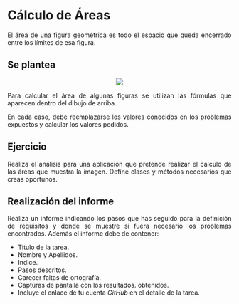<div align="justify">

# Cálculo de Áreas

  El área de una figura geométrica es todo el espacio que queda encerrado entre los límites de esa figura.

## Se plantea

<div align="center">
  <img src="https://www.profesorenlinea.cl/geometriaimagen/areas01.gif" >
</div>

  Para calcular el área de algunas figuras se utilizan las fórmulas que aparecen dentro del dibujo de arriba.

  En cada caso, debe reemplazarse los valores conocidos en los problemas expuestos y calcular los valores pedidos.


## Ejercicio  

  Realiza el análisis para una aplicación que pretende realizar el calculo de las áreas que muestra la imagen. Define clases y métodos necesarios que creas oportunos.


## Realización del informe

  Realiza un informe indicando los pasos que has seguido para la definición de requisitos y donde se muestre si fuera necesario los problemas encontrados.
  Además el informe debe de contener:
   - Titulo de la tarea.
   - Nombre y Apellidos.
   - Indice.
   - Pasos descritos.
   - Carecer faltas de ortografía.
   - Capturas de pantalla con los resultados. obtenidos.
   - Incluye el enlace de tu cuenta _GitHub_ en el detalle de la tarea.

<div>
